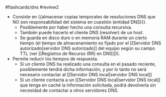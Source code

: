 #flashcards/dns 
#review2 

- Consiste en {{almacenar copias temporales de resoluciones DNS que NO son responsabilidad del sistema en cuestión (entidad DNS)}}.
	- Posiblemente por haber hecho una consulta recursiva.
	- También puede hacerlo el cliente DNS (resolver) de un host.
	- Se guarda en disco duro o en memoria RAM durante un cierto tiempo (el tiempo de almacenamiento es fijado por el [[Servidor DNS autorizado|servidor DNS autorizado]] del equipo según su campo TTL (ver [[Registros de Recurso (RR) en DNS]])).
- Permite reducir los tiempos de respuesta.
	- Si un cliente DNS ha realizado una consulta en el pasado reciente, posiblemente tendrá dicha información, y por lo tanto no será necesario contactar al [[Servidor DNS local|servidor DNS local]]
	- Si un cliente contacta a un [[Servidor DNS local|servidor DNS local]] que tenga en caché la información solicitada, podrá devolverla sin necesidad de contactar a otros servidores DNS.